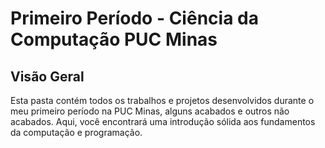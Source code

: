 # Primeiro Período - Ciência da Computação PUC Minas

## Visão Geral
Esta pasta contém todos os trabalhos e projetos desenvolvidos durante o meu primeiro período na PUC Minas, alguns acabados e outros não acabados. Aqui, você encontrará uma introdução sólida aos fundamentos da computação e programação.
